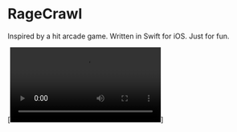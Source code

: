 # RageCrawl
Inspired by a hit arcade game. 
Written in Swift for iOS. 
Just for fun.

[![Watch the video](https://github.com/sarahedkins/RageCrawl/master/RageCrawl.mov)]
